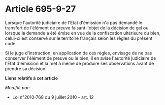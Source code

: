 # Article 695-9-27

Lorsque l'autorité judiciaire de l'Etat d'émission n'a pas demandé le transfert de l'élément de preuve faisant l'objet de la
décision de gel ou lorsque la demande a été émise en vue de la confiscation ultérieure du bien, celui-ci est conservé sur le
territoire français selon les règles du présent code.

Si le juge d'instruction, en application de ces règles, envisage de ne pas conserver l'élément de preuve ou le bien, il en
avise l'autorité judiciaire de l'Etat d'émission et la met à même de produire ses observations avant de prendre sa décision.

**Liens relatifs à cet article**

_Modifié par_:

  - Loi n°2010-768 du 9 juillet 2010 - art. 12
